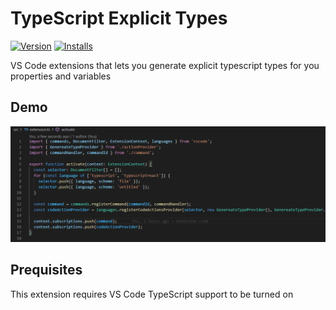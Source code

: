 # TypeScript Explicit Types

[![Version](https://vsmarketplacebadge.apphb.com/version/nick-lvov-dev.typescript-explicit-types.svg
)](https://marketplace.visualstudio.com/items?itemName=nick-lvov-dev.typescript-explicit-types)
[![Installs](https://vsmarketplacebadge.apphb.com/installs/nick-lvov-dev.typescript-explicit-types.svg
)](https://marketplace.visualstudio.com/items?itemName=nick-lvov-dev.typescript-explicit-types)

VS Code extensions that lets you generate explicit typescript types for you properties and variables

## Demo

![demo](demo.gif)

## Prequisites

This extension requires VS Code TypeScript support to be turned on
